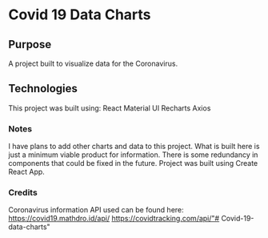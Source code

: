 # Covid 19 Data Charts

## Purpose
A project built to visualize data for the Coronavirus.

## Technologies
This project was built using:
React
Material UI
Recharts
Axios

### Notes
I have plans to add other charts and data to this project. What is built here is just a minimum viable product for information.
There is some redundancy in components that could be fixed in the future.
Project was built using Create React App.


### Credits
Coronavirus information API used can be found here:
https://covid19.mathdro.id/api/
https://covidtracking.com/api/"# Covid-19-data-charts" 

